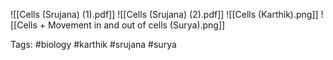 ![[Cells (Srujana) (1).pdf]]
![[Cells (Srujana) (2).pdf]]
![[Cells (Karthik).png]]
![[Cells + Movement in and out of cells (Surya).png]]

Tags: #biology #karthik #srujana #surya